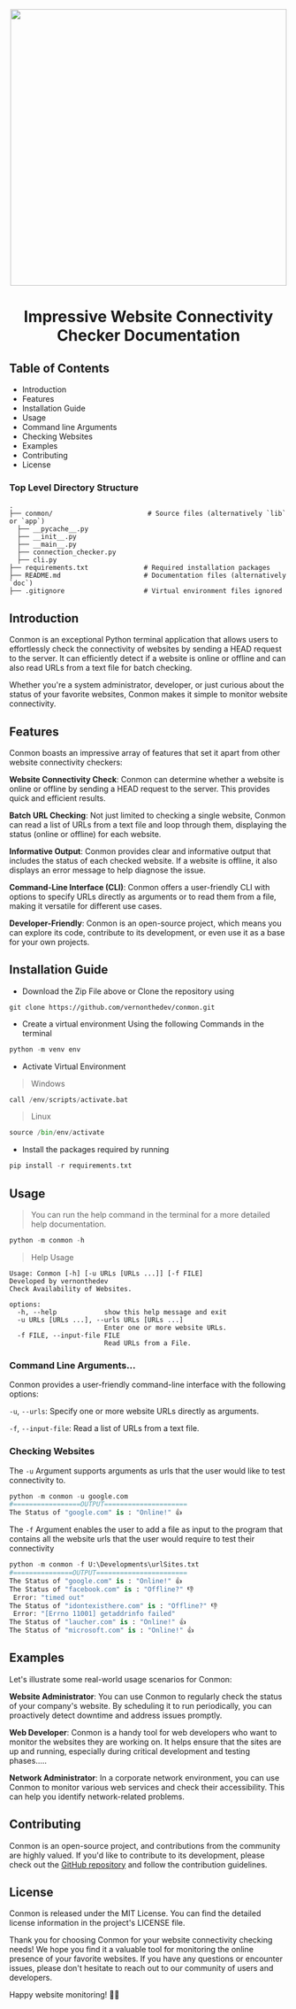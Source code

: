 <div align="center">
 <img src="https://github.com/vernonthedev/conmon/assets/108737724/dbef586a-bd26-4853-9381-c1a264ecb92b" width="500px"/>

</div>
<h1 align="center">Impressive Website Connectivity Checker Documentation</h1>

## Table of Contents
<ul>
 <li>Introduction</li>
 <li>Features</li>
 <li>Installation Guide</li>
 <li>Usage</li>
  <li>Command line Arguments</li>
  <li>Checking Websites</li>
 <li>Examples</li>
 <li>Contributing</li>
 <li>License</li>
</ul>

### Top Level Directory Structure

    .
    ├── conmon/                        # Source files (alternatively `lib` or `app`)
      ├── __pycache__.py 
      ├── __init__.py 
      ├── __main__.py 
      ├── connection_checker.py 
      ├── cli.py 
    ├── requirements.txt              # Required installation packages
    ├── README.md                     # Documentation files (alternatively `doc`)
    ├── .gitignore                    # Virtual environment files ignored
    
## Introduction
Conmon is an exceptional Python terminal application that allows users to effortlessly check the connectivity of websites by sending a HEAD request to the server. It can efficiently detect if a website is online or offline and can also read URLs from a text file for batch checking.

Whether you're a system administrator, developer, or just curious about the status of your favorite websites, Conmon makes it simple to monitor website connectivity.

## Features
Conmon boasts an impressive array of features that set it apart from other website connectivity checkers:

<strong>Website Connectivity Check</strong>: Conmon can determine whether a website is online or offline by sending a HEAD request to the server. This provides quick and efficient results.

<strong>Batch URL Checking</strong>: Not just limited to checking a single website, Conmon can read a list of URLs from a text file and loop through them, displaying the status (online or offline) for each website.

<strong>Informative Output</strong>: Conmon provides clear and informative output that includes the status of each checked website. If a website is offline, it also displays an error message to help diagnose the issue.

<strong>Command-Line Interface (CLI)</strong>: Conmon offers a user-friendly CLI with options to specify URLs directly as arguments or to read them from a file, making it versatile for different use cases.

<strong>Developer-Friendly</strong>: Conmon is an open-source project, which means you can explore its code, contribute to its development, or even use it as a base for your own projects.


  ## Installation Guide
  <ul>
      <li>Download the Zip File above or Clone the repository using </li>
  </ul>
  
```
git clone https://github.com/vernonthedev/conmon.git
```
<ul>
      <li>Create a virtual environment Using the following Commands in the terminal </li>
</ul>

```python
python -m venv env
```
<ul>
      <li>Activate Virtual Environment</li>
</ul>

>Windows
```python
call /env/scripts/activate.bat
```

>Linux
```python
source /bin/env/activate
```
<ul>
      <li>Install the packages required by running </li>
</ul>

```python
pip install -r requirements.txt
```

## Usage
> You can run the help command in the terminal for a more detailed help documentation.
```python
python -m conmon -h
```
> Help Usage
```
Usage: Conmon [-h] [-u URLs [URLs ...]] [-f FILE]
Developed by vernonthedev
Check Availability of Websites.

options:
  -h, --help            show this help message and exit
  -u URLs [URLs ...], --urls URLs [URLs ...]
                        Enter one or more website URLs.
  -f FILE, --input-file FILE
                        Read URLs from a File.
```

### Command Line Arguments...
Conmon provides a user-friendly command-line interface with the following options:

```-u```, ```--urls```: Specify one or more website URLs directly as arguments.

```-f```, ```--input-file```: Read a list of URLs from a text file.

### Checking Websites
The ```-u``` Argument supports arguments as urls that the user would like to test connectivity to.
```python
python -m conmon -u google.com
#=================OUTPUT=====================
The Status of "google.com" is : "Online!" 👍
```
The ```-f``` Argument enables the user to add a file as input to the program that contains all the website urls that the user would require to test their connectivity
```python
python -m conmon -f U:\Developments\urlSites.txt
#===============OUTPUT=======================
The Status of "google.com" is : "Online!" 👍
The Status of "facebook.com" is : "Offline?" 👎 
 Error: "timed out"
The Status of "idontexisthere.com" is : "Offline?" 👎 
 Error: "[Errno 11001] getaddrinfo failed"
The Status of "laucher.com" is : "Online!" 👍
The Status of "microsoft.com" is : "Online!" 👍
```


## Examples
Let's illustrate some real-world usage scenarios for Conmon:

<strong>Website Administrator</strong>: You can use Conmon to regularly check the status of your company's website. By scheduling it to run periodically, you can proactively detect downtime and address issues promptly.

<strong>Web Developer</strong>: Conmon is a handy tool for web developers who want to monitor the websites they are working on. It helps ensure that the sites are up and running, especially during critical development and testing phases.....

<strong>Network Administrator</strong>: In a corporate network environment, you can use Conmon to monitor various web services and check their accessibility. This can help you identify network-related problems.

## Contributing
Conmon is an open-source project, and contributions from the community are highly valued. If you'd like to contribute to its development, please check out the <a href="https://github.com/vernonthedev/conmon.git">GitHub repository</a> and follow the contribution guidelines.

## License
Conmon is released under the MIT License. You can find the detailed license information in the project's LICENSE file.

Thank you for choosing Conmon for your website connectivity checking needs! We hope you find it a valuable tool for monitoring the online presence of your favorite websites. If you have any questions or encounter issues, please don't hesitate to reach out to our community of users and developers.

Happy website monitoring! 🚀🌐
